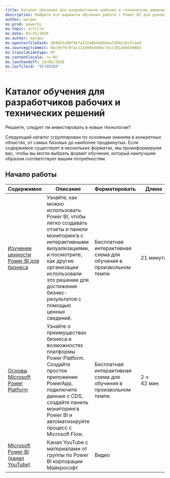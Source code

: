 ```yaml
---
title: Каталог обучения для разработчиков рабочих и технических решений
description: Найдите все варианты обучения работе с Power BI для руководителей, принимающих коммерческие и технические решения, — от самых простых до самых сложных.
author: margoc
ms.prod: powerbi
ms.topic: article
ms.date: 03/25/2020
ms.author: margoc
ms.openlocfilehash: d64b83c08f4b7a332d0b4b894ea136921bc57ae6
ms.sourcegitcommit: 6bc66f9c0fac132e004d096cfdcc191a04549683
ms.translationtype: HT
ms.contentlocale: ru-RU
ms.lasthandoff: 10/06/2020
ms.locfileid: "91749260"
---
```

# <a name="business-and-technical-decision-makers-learning-catalog"></a>Каталог обучения для разработчиков рабочих и технических решений

Решаете, следует ли инвестировать в новые технологии? 

Следующий каталог сгруппирован по основным знаниям в конкретных областях, от самых базовых до наиболее продвинутых. Если содержимое существует в нескольких форматах, мы проинформируем вас, чтобы вы могли выбрать формат обучения, который наилучшим образом соответствует вашим потребностям. 

## <a name="get-started"></a>Начало работы<a name="get-started"></a>
| Содержимое  | Описание  | Форматировать  | Длина     |
|---------------------------------------------------------------------------------------------------------------|------------------------------------------------------------------------------------------------------------------------------------------------------------------------------------------------------------------------|---------------------------------------|------------|
| [Изучение ценности Power BI для бизнеса](/learn/modules/introduction-power-bi/) | Узнайте, как можно использовать Power BI, чтобы легко создавать отчеты и панели мониторинга с интерактивными визуализациями, и посмотрите, как другие организации использовали это решение для достижения бизнес-результатов с помощью ценных сведений. | Бесплатная интерактивная схема для обучения в произвольном темпе | 21 минута |
| [Основы Microsoft Power Platform](/learn/paths/power-plat-fundamentals/)      | Узнайте о преимуществах бизнеса и возможностях платформы Power Platform. Создайте простое приложение PowerApp, подключите данные с CDS, создайте панель мониторинга Power BI и автоматизируйте процесс с Microsoft Flow.                          | Бесплатная интерактивная схема для обучения в произвольном темпе | 2 ч 42 мин  |
| [Microsoft Power BI (канал YouTube)](https://www.youtube.com/user/mspowerbi/videos)  | Канал YouTube с материалами от группы по Power BI корпорации Майкрософт  | Видео   |            |